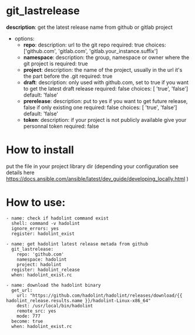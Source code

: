 # git_lastrelease
**description**: get the latest release name from github or gitlab  project
- options:
  -  **repo**:
     description: url to the git repo
     required: true
     choices: ['github.com', 'gitlab.com', 'gitlab.your_instance.suffix']
   - **namespace**:
     description: the group, namespace or owner where the git project is
     required: true
   - **project**:
     description: the name of the project, usually in the url it's the part before the .git
     required: true
   - **draft**:
     description: only used with github.com, set to true if you want to get the latest draft release
     required: false
     choices: [ 'true', 'false']
     default: 'false'
   - **prerelease**:
     description: put to yes if you want to get future release, false if only existing one
     required: false
     choices: [ 'true', 'false']
     default: 'false'
   - **token**:
     description: if your project is not publicly available give your personnal token
     required: false

# How to install
put the file in your project library dir (depending your configuration see details here https://docs.ansible.com/ansible/latest/dev_guide/developing_locally.html )

# How to use: 
```
- name: check if hadolint command exist
  shell: command -v hadolint
  ignore_errors: yes
  register: hadolint_exist

- name: get hadolint latest release metada from github
  git_lastrelease:
    repo: 'github.com'
    namespace: hadolint
    project: hadolint
  register: hadolint_release
  when: hadolint_exist.rc
  
- name: download the hadolint binary
  get_url:
    url: "https://github.com/hadolint/hadolint/releases/download/{{ hadolint_release.results.name }}/hadolint-Linux-x86_64"
    dest: /usr/local/bin/hadolint
    remote_src: yes
    mode: 777
  become: true
  when: hadolint_exist.rc
```
